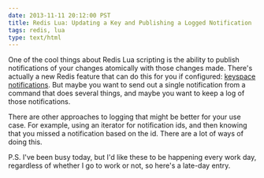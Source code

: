 ```yaml
---
date: 2013-11-11 20:12:00 PST
title: Redis Lua: Updating a Key and Publishing a Logged Notification
tags: redis, lua
type: text/html
---
```

One of the cool things about Redis Lua scripting is the ability to publish notifications of your changes atomically with those changes made.
There's actually a new Redis feature that can do this for you if configured: [keyspace notifications](http://redis.io/topics/notifications).
But maybe you want to send out a single notification from a command that does several things, and maybe you want to keep a log of those notifications.

<script src="https://gist.github.com/fritzy/7426219.js"></script>

There are other approaches to logging that might be better for your use case.
For example, using an iterator for notification ids, and then knowing that you missed a notification based on the id.
There are a lot of ways of doing this.

P.S. I've been busy today, but I'd like these to be happening every work day, regardless of whether I go to work or not, so here's a late-day entry.
